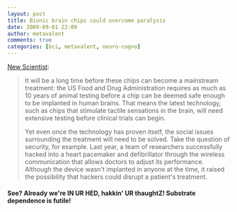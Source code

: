 ```yaml
---
layout: post
title: Bionic brain chips could overcome paralysis
date: 2009-09-01 22:09
author: metavalent
comments: true
categories: [bci, metavalent, neuro-cogno]
---
```

<a href="https://www.newscientist.com/article/mg20327232.300-bionic-brain-chips-could-overcome-paralysis.html?full=true">New Scientist</a>:<blockquote>It will be a long time before these chips can become a mainstream treatment: the US Food and Drug Administration requires as much as 10 years of animal testing before a chip can be deemed safe enough to be implanted in human brains. That means the latest technology, such as chips that stimulate tactile sensations in the brain, will need extensive testing before clinical trials can begin.

Yet even once the technology has proven itself, the social issues surrounding the treatment will need to be solved. Take the question of security, for example. Last year, a team of researchers successfully hacked into a heart pacemaker and defibrillator through the wireless communication that allows doctors to adjust its performance. Although the device wasn't implanted in anyone at the time, it raised the possibility that hackers could disrupt a patient's treatment.</blockquote>
<h4>See? Already we're IN UR HED, hakkin' UR thaughtZ! Substrate dependence is futile!</h4>



